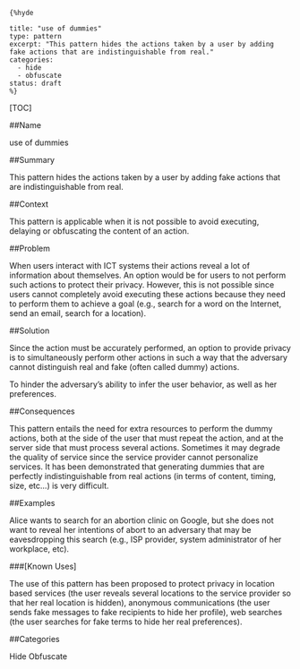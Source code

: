     {%hyde

    title: "use of dummies"
    type: pattern
    excerpt: "This pattern hides the actions taken by a user by adding
    fake actions that are indistinguishable from real."
    categories: 
      - hide
      - obfuscate
    status: draft
    %}

[TOC]

##Name
<!--Primary name the pattern is known by.-->

use of dummies

<!--###[Also Known As]-->
<!-- All other names the pattern is known by.-->



##Summary
<!-- One short paragraph summarising the pattern.-->

This pattern hides the actions taken by a user by adding fake actions
that are indistinguishable from real.

##Context
<!-- The situations in which the pattern may apply.-->

This pattern is applicable when it is not possible to avoid executing,
delaying or obfuscating the content of an action.

##Problem
<!-- The problem a pattern addresses, including a list of forces describing why a problem might be difficult to solve.-->

When users interact with ICT systems their actions reveal a lot of
information about themselves. An option would be for users to not
perform such actions to protect their privacy. However, this is not
possible since users cannot completely avoid executing these actions
because they need to perform them to achieve a goal (e.g., search for
a word on the Internet, send an email, search for a location).

##Solution
<!-- A concise description of how the pattern addresses the problem.-->

Since the action must be accurately performed, an option to provide
privacy is to simultaneously perform other actions in such a way that
the adversary cannot distinguish real and fake (often called dummy)
actions.

<!--goals-->
To hinder the adversary’s ability to infer the user behavior, as well
as her preferences.

<!--###[Structure]-->
<!--A detailed specification of the structural aspects of the pattern. A class diagram if applicable.-->



<!--###[Implementation]-->
<!--Guidelines for implementing the pattern; code fragments; suggested PETS; policy fragments.-->



##Consequences
<!--The advantages (benefits) and disadvantages (liabilities) of applying the pattern.-->



<!--constraints and consequences-->
This pattern entails the need for extra resources to perform the dummy
actions, both at the side of the user that must repeat the action, and
at the server side that must process several actions. Sometimes it may
degrade the quality of service since the service provider cannot
personalize services. It has been demonstrated that generating dummies
that are perfectly indistinguishable from real actions (in terms of
content, timing, size, etc...) is very difficult.

<!--###[Constraints]-->
<!-- limitations as a consequence of applying the pattern.-->



##Examples
<!--Motivational example to see how the pattern is applied.-->

Alice wants to search for an abortion clinic on Google, but she does
not want to reveal her intentions of abort to an adversary that may be
eavesdropping this search (e.g., ISP provider, system administrator of
her workplace, etc).

###[Known Uses]
<!-- Pointers to various applications of the pattern.-->

The use of this pattern has been proposed to protect privacy in
location based services (the user reveals several locations to the
service provider so that her real location is hidden), anonymous
communications (the user sends fake messages to fake recipients to
hide her profile), web searches (the user searches for fake terms to
hide her real preferences).

<!--##See Also-->
<!-- Any pointers to relevant information, not contained in the subfields below.-->



<!--###[Related Patterns]-->
<!-- Supporting and conflicting patterns-->



<!--###[Sources]-->
<!-- References to the original source of the pattern.-->



<!--##General Comments-->
<!-- Separate discussion on the pattern.-->



##Categories
<!-- Placeholder for future agreed upon categories as per collaboration's evaluation.-->

Hide
Obfuscate

<!--##Tags-->
<!-- User definable descriptors for additional correlation.-->


